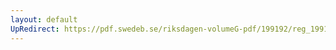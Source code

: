 ```yaml
---
layout: default
UpRedirect: https://pdf.swedeb.se/riksdagen-volumeG-pdf/199192/reg_199192/reg_199192_0483.pdf
---
```


